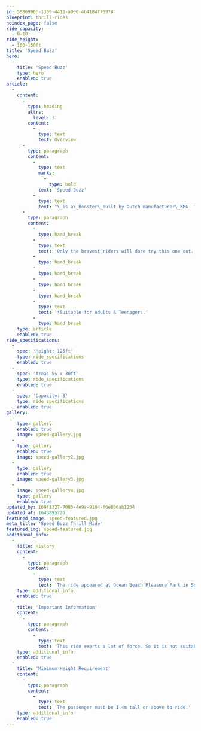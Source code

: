 ```yaml
---
id: 5086998b-1359-4413-a000-4b4f84f76878
blueprint: thrill-rides
noindex_page: false
ride_capacity:
  - 0-10
ride_height:
  - 100-150ft
title: 'Speed Buzz'
hero:
  -
    title: 'Speed Buzz'
    type: hero
    enabled: true
article:
  -
    content:
      -
        type: heading
        attrs:
          level: 3
        content:
          -
            type: text
            text: Overview
      -
        type: paragraph
        content:
          -
            type: text
            marks:
              -
                type: bold
            text: 'Speed Buzz'
          -
            type: text
            text: "\_is a\_Booster\_built by Dutch manufacturer\_KMG. This ride can hold up to 8 people at once, two gondolas each with two rows of two riders facing back-to-back. Passengers climb into the gondolas which then spin up to the top of the ride while the next passengers climb on board. When the ride is full and ready to go it spins around like a pendulum, while you enjoy dizzying views and adrenaline rushes. "
      -
        type: paragraph
        content:
          -
            type: hard_break
          -
            type: text
            text: 'Only the bravest riders will dare try this one out.'
          -
            type: hard_break
          -
            type: hard_break
          -
            type: hard_break
          -
            type: hard_break
          -
            type: text
            text: '*Suitable for Adults & Teenagers.'
          -
            type: hard_break
    type: article
    enabled: true
ride_specifications:
  -
    spec: 'Height: 125ft'
    type: ride_specifications
    enabled: true
  -
    spec: 'Area: 55 x 30ft'
    type: ride_specifications
    enabled: true
  -
    spec: 'Capacity: 8'
    type: ride_specifications
    enabled: true
gallery:
  -
    type: gallery
    enabled: true
    image: speed-gallery.jpg
  -
    type: gallery
    enabled: true
    image: speed-gallery2.jpg
  -
    type: gallery
    enabled: true
    image: speed-gallery3.jpg
  -
    image: speed-gallery4.jpg
    type: gallery
    enabled: true
updated_by: 169f1327-7085-4e9a-9104-f6e806ab1254
updated_at: 1643895726
featured_image: speed-featured.jpg
meta_title: 'Speed Buzz Thrill Ride'
featured_img: speed-featured.jpg
additional_info:
  -
    title: History
    content:
      -
        type: paragraph
        content:
          -
            type: text
            text: 'The ride appeared at Ocean Beach Pleasure Park in South Shields during the 2021 season.'
    type: additional_info
    enabled: true
  -
    title: 'Important Information'
    content:
      -
        type: paragraph
        content:
          -
            type: text
            text: 'This ride exerts a lot of force. So it is not suitable for people with back or neck problems, heart conditions, pregnant people or anyone who has recently undergone surgery.'
    type: additional_info
    enabled: true
  -
    title: 'Minimum Height Requirement'
    content:
      -
        type: paragraph
        content:
          -
            type: text
            text: 'The passenger must be 1.4m tall or above to ride.'
    type: additional_info
    enabled: true
---
```

